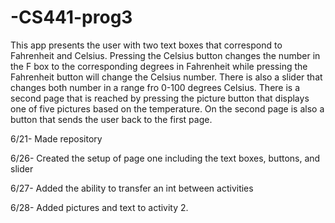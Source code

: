 # -CS441-prog3

This app presents the user with two text boxes that correspond to Fahrenheit and Celsius. Pressing the Celsius button changes the number in the F box to the corresponding degrees in Fahrenheit while pressing the Fahrenheit button will change the Celsius number.
There is also a slider that changes both number in a range fro 0-100 degrees Celsius. 
There is a second page that is reached by pressing the picture button that displays one of five pictures based on the temperature.
On the second page is also a button that sends the user back to the first page.

6/21- Made repository

6/26- Created the setup of page one including the text boxes, buttons, and slider

6/27- Added the ability to transfer an int between activities

6/28- Added pictures and text to activity 2.